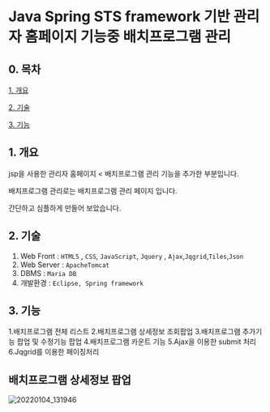 
# Java Spring STS framework 기반 관리자 홈페이지 기능중 배치프로그램 관리 

## 0. 목차

[1. 개요](#1-개요)

[2. 기술](#2-기술)

[3. 기능](#7-기능)


## 1. 개요
jsp을 사용한 관리자 홈페이지 < 배치프로그램 관리 기능을 추가한 부분입니다.

배치프로그램 관리로는 배치프로그램 관리 페이지 입니다. 

간단하고 심플하게 만들어 보았습니다. 

## 2. 기술
1. Web Front : `HTML5` , `CSS`, `JavaScript`, `Jquery` , `Ajax`,`Jqgrid`,`Tiles`,`Json`
2. Web Server : `ApacheTomcat`
3. DBMS : `Maria DB`
4. 개발환경 : `Eclipse, Spring framework`


## 3. 기능
1.배치프로그램 전체 리스트
2.배치프로그램 상세정보 조회팝업
3.배치프로그램 추가기능 팝업 및 수정기능 팝업
4.배치프로그램 카운트 기능
5.Ajax을 이용한 submit 처리
6.Jqgrid를 이용한 페이징처리


## 배치프로그램 상세정보 팝업 
![20220104_131946](https://user-images.githubusercontent.com/82851125/148013249-cb1a604d-1f76-41d9-9ac9-1f39be7d3fc8.png)
